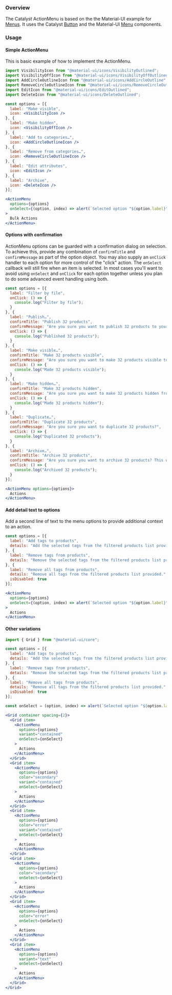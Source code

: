 ### Overview

The Catalyst ActionMenu is based on the the Material-UI example for [Menus](https://material-ui.com/components/menus/). It uses the Catalyst [Button](https://catalyst.reactioncommerce.com/#/Components/Actions/Button) and the Material-UI [Menu](https://material-ui.com/api/menu/) components.

### Usage

#### Simple ActionMenu

This is basic example of how to implement the ActionMenu.

```jsx
import VisibilityIcon from "@material-ui/icons/VisibilityOutlined";
import VisibilityOffIcon from "@material-ui/icons/VisibilityOffOutlined";
import AddCircleOutlineIcon from "@material-ui/icons/AddCircleOutline";
import RemoveCircleOutlineIcon from "@material-ui/icons/RemoveCircleOutline";
import EditIcon from "@material-ui/icons/EditOutlined";
import DeleteIcon from "@material-ui/icons/DeleteOutlined";

const options = [{
  label: "Make visible",
  icon: <VisibilityIcon />
}, {
  label: "Make hidden",
  icon: <VisibilityOffIcon />
}, {
  label: "Add to categories…",
  icon: <AddCircleOutlineIcon />
}, {
  label: "Remove from categories…",
  icon: <RemoveCircleOutlineIcon />
}, {
  label: "Edit attributes",
  icon: <EditIcon />
}, {
  label: "Archive",
  icon: <DeleteIcon />
}];

<ActionMenu
  options={options}
  onSelect={(option, index) => alert(`Selected option "${option.label}" at index (${index})`)}
>
  Bulk Actions
</ActionMenu>
```

#### Options with confirmation

ActionMenu options can be guarded with a confirmation dialog on selection. To achieve this, provide any combination of `confirmTitle` and `confirmMessage` as part of the option object. You may also supply an `onClick` handler to each option for more control of the "click" action. The `onSelect` callback will still fire when an item is selected. In most cases you'll want to avoid using `onSelect` and `onClick` for each option together unless you plan to do some advanced event handling using both.

```jsx
const options = [{
  label: "Filter by file",
  onClick: () => {
    console.log("Filter by file");
  }
}, {
  label: "Publish…",
  confirmTitle: "Publish 32 products",
  confirmMessage: "Are you sure you want to publish 32 products to your storefront?",
  onClick: () => {
    console.log("Published 32 products");
  }
}, {
  label: "Make visible…",
  confirmTitle: "Make 32 products visible",
  confirmMessage: "Are you sure you want to make 32 products visible to customers?",
  onClick: () => {
    console.log("Made 32 products visible");
  }
}, {
  label: "Make hidden…",
  confirmTitle: "Make 32 products hidden",
  confirmMessage: "Are you sure you want to make 32 products hidden from customers?",
  onClick: () => {
    console.log("Made 32 products hidden");
  }
}, {
  label: "Duplicate…",
  confirmTitle: "Duplicate 32 products",
  confirmMessage: "Are you sure you want to duplicate 32 products?",
  onClick: () => {
    console.log("Duplicated 32 products");
  }
}, {
  label: "Archive…",
  confirmTitle: "Archive 32 products",
  confirmMessage: "Are you sure you want to archive 32 products? This will hide them from both admins and customers.",
  onClick: () => {
    console.log("Archived 32 products");
  }
}];

<ActionMenu options={options}>
  Actions
</ActionMenu>
```

#### Add detail text to options

Add a second line of text to the menu options to provide additional context to an action.

```jsx
const options = [{
  label: "Add tags to products",
  details: "Add the selected tags from the filtered products list provided."
}, {
  label: "Remove tags from products",
  details: "Remove the selected tags from the filtered products list provided."
}, {
  label: "Remove all tags from products",
  details: "Remove all tags from the filtered products list provided.",
  isDisabled: true
}];

<ActionMenu
  options={options}
  onSelect={(option, index) => alert(`Selected option "${option.label}" at index (${index})`)}
>
  Actions
</ActionMenu>
```

#### Other variations

```jsx
import { Grid } from "@material-ui/core";

const options = [{
  label: "Add tags to products",
  details: "Add the selected tags from the filtered products list provided."
}, {
  label: "Remove tags from products",
  details: "Remove the selected tags from the filtered products list provided."
}, {
  label: "Remove all tags from products",
  details: "Remove all tags from the filtered products list provided.",
  isDisabled: true
}];

const onSelect = (option, index) => alert(`Selected option "${option.label}" at index (${index})`);

<Grid container spacing={2}>
  <Grid item>
    <ActionMenu
      options={options}
      variant="contained"
      onSelect={onSelect}
    >
      Actions
    </ActionMenu>
  </Grid>
  <Grid item>
    <ActionMenu
      options={options}
      color="secondary"
      variant="contained"
      onSelect={onSelect}
    >
      Actions
    </ActionMenu>
  </Grid>
  <Grid item>
    <ActionMenu
      options={options}
      color="error"
      variant="contained"
      onSelect={onSelect}
    >
      Actions
    </ActionMenu>
  </Grid>
  <Grid item>
    <ActionMenu
      options={options}
      color="secondary"
      onSelect={onSelect}
    >
      Actions
    </ActionMenu>
  </Grid>
  <Grid item>
    <ActionMenu
      options={options}
      color="error"
      onSelect={onSelect}
    >
      Actions
    </ActionMenu>
  </Grid>
  <Grid item>
    <ActionMenu
      options={options}
      variant="text"
      onSelect={onSelect}
    >
      Actions
    </ActionMenu>
  </Grid>
</Grid>
```